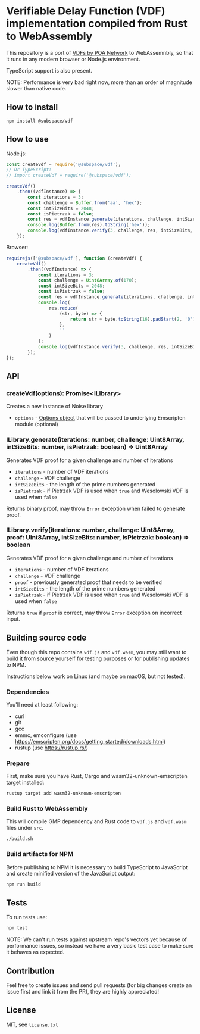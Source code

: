 # Verifiable Delay Function (VDF) implementation compiled from Rust to WebAssembly
This repository is a port of [VDFs by POA Network](https://github.com/poanetwork/vdf) to WebAssemnbly, so that it runs in any modern browser or Node.js environment.

TypeScript support is also present.

NOTE: Performance is very bad right now, more than an order of magnitude slower than native code.

## How to install
```
npm install @subspace/vdf
```

## How to use
Node.js:
```javascript
const createVdf = require('@subspace/vdf');
// Or TypeScript:
// import createVdf = require('@subspace/vdf');

createVdf()
    .then((vdfInstance) => {
        const iterations = 3;
        const challenge = Buffer.from('aa', 'hex');
        const intSizeBits = 2048;
        const isPietrzak = false;
        const res = vdfInstance.generate(iterations, challenge, intSizeBits, isPietrzak);
        console.log(Buffer.from(res).toString('hex'));
        console.log(vdfInstance.verify(3, challenge, res, intSizeBits, isPietrzak));
    });
```
Browser:
```javascript
requirejs(['@subspace/vdf'], function (createVdf) {
    createVdf()
        .then((vdfInstance) => {
            const iterations = 3;
            const challenge = Uint8Array.of(170);
            const intSizeBits = 2048;
            const isPietrzak = false;
            const res = vdfInstance.generate(iterations, challenge, intSizeBits, isPietrzak);
            console.log(
                res.reduce(
                    (str, byte) => {
                        return str + byte.toString(16).padStart(2, '0');
                    },
                    ''
                )
            );
            console.log(vdfInstance.verify(3, challenge, res, intSizeBits, isPietrzak));
        });
});
```

## API

### createVdf(options): Promise\<ILibrary\>
Creates a new instance of Noise library
* `options` - [Options object](https://kripken.github.io/emscripten-site/docs/api_reference/module.html#affecting-execution) that will be passed to underlying Emscripten module (optional)

### ILibrary.generate(iterations: number, challenge: Uint8Array, intSizeBits: number, isPietrzak: boolean) => Uint8Array
Generates VDF proof for a given challenge and number of iterations

* `iterations` - number of VDF iterations
* `challenge` - VDF challenge
* `intSizeBits` - the length of the prime numbers generated
* `isPietrzak` - if Pietrzak VDF is used when `true` and Wesolowski VDF is used when `false`

Returns binary proof, may throw `Error` exception when failed to generate proof.

### ILibrary.verify(iterations: number, challenge: Uint8Array, proof: Uint8Array, intSizeBits: number, isPietrzak: boolean) => boolean
Generates VDF proof for a given challenge and number of iterations

* `iterations` - number of VDF iterations
* `challenge` - VDF challenge
* `proof` - previously generated proof that needs to be verified
* `intSizeBits` - the length of the prime numbers generated
* `isPietrzak` - if Pietrzak VDF is used when `true` and Wesolowski VDF is used when `false`

Returns `true` if `proof` is correct, may throw `Error` exception on incorrect input.

## Building source code
Even though this repo contains `vdf.js` and `vdf.wasm`, you may still want to build it from source yourself for testing purposes or for publishing updates to NPM.

Instructions below work on Linux (and maybe on macOS, but not tested).

### Dependencies
You'll need at least following:
* curl
* git
* gcc
* emmc, emconfigure (use https://emscripten.org/docs/getting_started/downloads.html)
* rustup (use https://rustup.rs/)

### Prepare
First, make sure you have Rust, Cargo and wasm32-unknown-emscripten target installed:
```bash
rustup target add wasm32-unknown-emscripten
```

### Build Rust to WebAssembly
This will compile GMP dependency and Rust code to `vdf.js` and `vdf.wasm` files under `src`.
```bash
./build.sh
```

### Build artifacts for NPM
Before publishing to NPM it is necessary to build TypeScript to JavaScript and create minified version of the JavaScript output:
```bash
npm run build
```

## Tests
To run tests use:
```bash
npm test
```

NOTE: We can't run tests against upstream repo's vectors yet because of performance issues, so instead we have a very basic test case to make sure it behaves as expected.

## Contribution
Feel free to create issues and send pull requests (for big changes create an issue first and link it from the PR), they are highly appreciated!

## License
MIT, see `license.txt`
